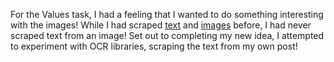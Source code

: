 For the Values task, I had a feeling that I wanted to do something interesting with the images! While I had scraped [text](https://github.com/RyanSamman/BlogWordCloud) and [images](https://github.com/RyanSamman/RedditImageScraper) before, I had never scraped text from an image! Set out to completing my new idea, I attempted to experiment with OCR libraries, scraping the text from my own post!
